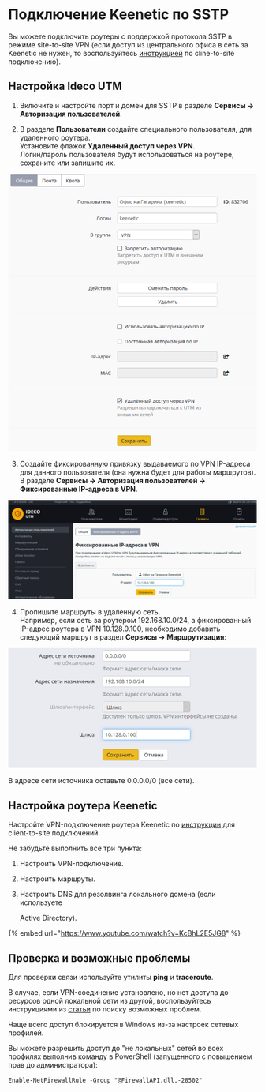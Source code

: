 # Подключение Keenetic по SSTP

Вы можете подключить роутеры с поддержкой протокола SSTP в режиме site-to-site VPN \(если доступ из центрального офиса в сеть за Keenetic не нужен, то воспользуйтесь [инструкцией](../client-to-site/sstp/podklyuchenie_wi-fi_routerov_keenetic.md) по cline-to-site подключению\).

## Настройка Ideco UTM

1. Включите и настройте порт и домен для SSTP в разделе **Сервисы -&gt; Авторизация пользователей**.

2. В разделе **Пользователи** создайте специального пользователя, для удаленного роутера.    
Установите флажок **Удаленный доступ через VPN**.    
Логин/пароль пользователя будут использоваться на роутере, сохраните или запишите их.  

![](../../../.gitbook/assets/16842873.png)

3. Создайте фиксированную привязку выдаваемого по VPN IP-адреса для данного пользователя \(она нужна будет для работы маршрутов\).    
В разделе **Сервисы -&gt; Авторизация пользователей -&gt; Фиксированные IP-адреса в VPN**.

![](../../../.gitbook/assets/16842874.png)

4. Пропишите маршруты в удаленную сеть.    
Например, если сеть за роутером 192.168.10.0/24, а фиксированный IP-адрес роутера в VPN 10.128.0.100, необходимо добавить следующий маршрут в раздел **Сервисы -&gt; Маршрутизация**:  

![](../../../.gitbook/assets/16842877.png)

В адресе сети источника оставьте 0.0.0.0/0 \(все сети\).

## Настройка роутера Keenetic

Настройте VPN-подключение роутера Keenetic по [инструкции](../client-to-site/sstp/podklyuchenie_wi-fi_routerov_keenetic.md) для client-to-site подключений.

Не забудьте выполнить все три пункта:

1. Настроить VPN-подключение.
2. Настроить маршруты.
3. Настроить DNS для резолвинга локального домена \(если используете

   Active Directory\).

{% embed url="https://www.youtube.com/watch?v=KcBhL2E5JG8" %}

## Проверка и возможные проблемы

Для проверки связи используйте утилиты **ping** и **traceroute**.

В случае, если VPN-соединение установлено, но нет доступа до ресурсов одной локальной сети из другой, воспользуйтесь инструкциями из [статьи](../client-to-site/features.md) по поиску возможных проблем.

Чаще всего доступ блокируется в Windows из-за настроек сетевых профилей.

Вы можете разрешить доступ до "не локальных" сетей во всех профилях выполнив команду в PowerShell \(запущенного с повышением прав до администратора\):

```text
Enable-NetFirewallRule -Group "@FirewallAPI.dll,-28502"
```

